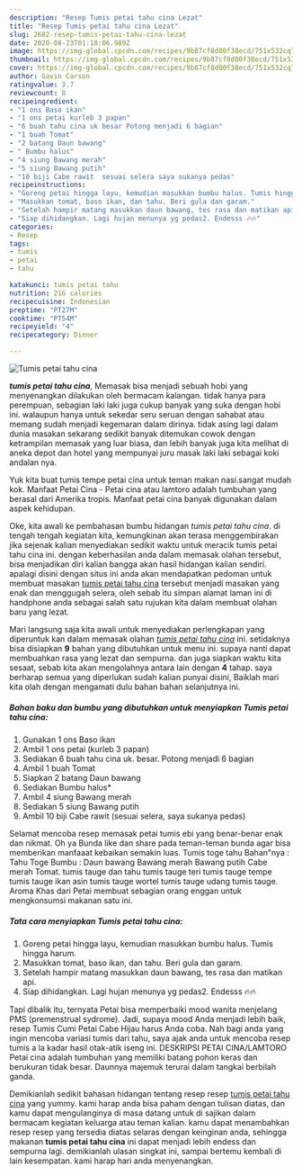 ```yaml
---
description: "Resep Tumis petai tahu cina Lezat"
title: "Resep Tumis petai tahu cina Lezat"
slug: 2682-resep-tumis-petai-tahu-cina-lezat
date: 2020-08-23T01:18:06.989Z
image: https://img-global.cpcdn.com/recipes/9b87cf8d00f38ecd/751x532cq70/tumis-petai-tahu-cina-foto-resep-utama.jpg
thumbnail: https://img-global.cpcdn.com/recipes/9b87cf8d00f38ecd/751x532cq70/tumis-petai-tahu-cina-foto-resep-utama.jpg
cover: https://img-global.cpcdn.com/recipes/9b87cf8d00f38ecd/751x532cq70/tumis-petai-tahu-cina-foto-resep-utama.jpg
author: Gavin Carson
ratingvalue: 3.7
reviewcount: 8
recipeingredient:
- "1 ons Baso ikan"
- "1 ons petai kurleb 3 papan"
- "6 buah tahu cina uk besar Potong menjadi 6 bagian"
- "1 buah Tomat"
- "2 batang Daun bawang"
- " Bumbu halus"
- "4 siung Bawang merah"
- "5 siung Bawang putih"
- "10 biji Cabe rawit  sesuai selera saya sukanya pedas"
recipeinstructions:
- "Goreng petai hingga layu, kemudian masukkan bumbu halus. Tumis hingga harum."
- "Masukkan tomat, baso ikan, dan tahu. Beri gula dan garam."
- "Setelah hampir matang masukkan daun bawang, tes rasa dan matikan api."
- "Siap dihidangkan. Lagi hujan menunya yg pedas2. Endesss 🔥🔥"
categories:
- Resep
tags:
- tumis
- petai
- tahu

katakunci: tumis petai tahu 
nutrition: 216 calories
recipecuisine: Indonesian
preptime: "PT27M"
cooktime: "PT54M"
recipeyield: "4"
recipecategory: Dinner

---
```



![Tumis petai tahu cina](https://img-global.cpcdn.com/recipes/9b87cf8d00f38ecd/751x532cq70/tumis-petai-tahu-cina-foto-resep-utama.jpg)

<b><i>tumis petai tahu cina</i></b>, Memasak bisa menjadi sebuah hobi yang menyenangkan dilakukan oleh bermacam kalangan. tidak hanya para perempuan, sebagian laki laki juga cukup banyak yang suka dengan hobi ini. walaupun hanya untuk sekedar seru seruan dengan sahabat atau memang sudah menjadi kegemaran dalam dirinya. tidak asing lagi dalam dunia masakan sekarang sedikit banyak ditemukan cowok dengan ketrampilan memasak yang luar biasa, dan lebih banyak juga kita melihat di aneka depot dan hotel yang mempunyai juru masak laki laki sebagai koki andalan nya.

Yuk kita buat tumis tempe petai cina untuk teman makan nasi.sangat mudah kok. Manfaat Petai Cina - Petai cina atau lamtoro adalah tumbuhan yang berasal dari Amerika tropis. Manfaat petai cina banyak digunakan dalam aspek kehidupan.

Oke, kita awali ke pembahasan bumbu hidangan <i>tumis petai tahu cina</i>. di tengah tengah kegiatan kita, kemungkinan akan terasa menggembirakan jika sejenak kalian menyediakan sedikit waktu untuk meracik tumis petai tahu cina ini. dengan keberhasilan anda dalam memasak olahan tersebut, bisa menjadikan diri kalian bangga akan hasil hidangan kalian sendiri. apalagi disini dengan situs ini anda akan mendapatkan pedoman untuk membuat masakan <u>tumis petai tahu cina</u> tersebut menjadi masakan yang enak dan menggugah selera, oleh sebab itu simpan alamat laman ini di handphone anda sebagai salah satu rujukan kita dalam membuat olahan baru yang lezat.


Mari langsung saja kita awali untuk menyediakan perlengkapan yang diperuntuk kan dalam memasak olahan <u><i>tumis petai tahu cina</i></u> ini. setidaknya bisa disiapkan <b>9</b> bahan yang dibutuhkan untuk menu ini. supaya nanti dapat membuahkan rasa yang lezat dan sempurna. dan juga siapkan waktu kita sesaat, sebab kita akan mengolahnya antara lain dengan <b>4</b> tahap. saya berharap semua yang diperlukan sudah kalian punyai disini, Baiklah mari kita olah dengan mengamati dulu bahan bahan selanjutnya ini.

<!--inarticleads1-->

##### Bahan baku dan bumbu yang dibutuhkan untuk menyiapkan Tumis petai tahu cina:

1. Gunakan 1 ons Baso ikan
1. Ambil 1 ons petai (kurleb 3 papan)
1. Sediakan 6 buah tahu cina uk. besar. Potong menjadi 6 bagian
1. Ambil 1 buah Tomat
1. Siapkan 2 batang Daun bawang
1. Sediakan  Bumbu halus*
1. Ambil 4 siung Bawang merah
1. Sediakan 5 siung Bawang putih
1. Ambil 10 biji Cabe rawit  (sesuai selera, saya sukanya pedas)


Selamat mencoba resep memasak petai tumis ebi yang benar-benar enak dan nikmat. Oh ya Bunda like dan share pada teman-teman bunda agar bisa memberikan manfaaat kebaikan semakin luas. Tumis toge tahu Bahan&#34;nya : Tahu Toge Bumbu : Daun bawang Bawang merah Bawang putih Cabe merah Tomat. tumis tauge dan tahu tumis tauge teri tumis tauge tempe tumis tauge ikan asin tumis tauge wortel tumis tauge udang tumis tauge. Aroma Khas dari Petai membuat sebagian orang enggan untuk mengkonsumsi makanan satu ini. 

<!--inarticleads2-->

##### Tata cara menyiapkan Tumis petai tahu cina:

1. Goreng petai hingga layu, kemudian masukkan bumbu halus. Tumis hingga harum.
1. Masukkan tomat, baso ikan, dan tahu. Beri gula dan garam.
1. Setelah hampir matang masukkan daun bawang, tes rasa dan matikan api.
1. Siap dihidangkan. Lagi hujan menunya yg pedas2. Endesss 🔥🔥


Tapi dibalik itu, ternyata Petai bisa memperbaiki mood wanita menjelang PMS (premenstrual sydrome). Jadi, supaya mood Anda menjadi lebih baik, resep Tumis Cumi Petai Cabe Hijau harus Anda coba. Nah bagi anda yang ingin mencoba variasi tumis dari tahu, saya ajak anda untuk mencoba resep tumis a la kadar hasil otak-atik iseng ini. DESKRIPSI PETAI CINA/LAMTORO Petai cina adalah tumbuhan yang memiliki batang pohon keras dan berukuran tidak besar. Daunnya majemuk terurai dalam tangkai berbilah ganda. 

Demikianlah sedikit bahasan hidangan tentang resep resep <u>tumis petai tahu cina</u> yang yummy. kami harap anda bisa paham dengan tulisan diatas, dan kamu dapat mengulanginya di masa datang untuk di sajikan dalam bermacam kegiatan keluarga atau teman kalian. kamu dapat menambahkan resep resep yang tersedia diatas selaras dengan keinginan anda, sehingga makanan <b>tumis petai tahu cina</b> ini dapat menjadi lebih endess dan sempurna lagi. demikianlah ulasan singkat ini, sampai bertemu kembali di lain kesempatan. kami harap hari anda menyenangkan.
